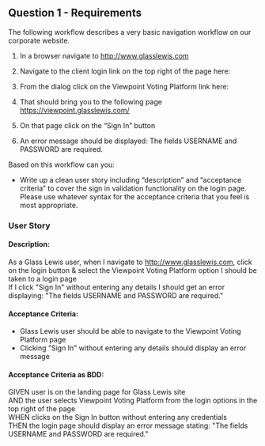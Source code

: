 ## Question 1 - Requirements

The following workflow describes a very basic navigation workflow on our corporate website.

1. In a browser navigate to http://www.glasslewis.com 

2. Navigate to the client login link on the top right of the page here:

3. From the dialog click on the Viewpoint Voting Platform link here:

4. That should bring you to the following page https://viewpoint.glasslewis.com/ 

5. On that page click on the “Sign In” button

6. An error message should be displayed: The fields USERNAME and PASSWORD are required.

Based on this workflow can you:

* Write up a clean user story including “description” and “acceptance criteria” to cover the sign in validation functionality on the login page. Please use whatever syntax for the acceptance criteria that you feel is most appropriate.

### User Story
#### Description:
As a Glass Lewis user, when I navigate to http://www.glasslewis.com, click on the login button & select the Viewpoint Voting Platform option I should be taken to a login page  
If I click "Sign In" without entering any details I should get an error displaying: "The fields USERNAME and PASSWORD are required."

#### Acceptance Criteria:
* Glass Lewis user should be able to navigate to the Viewpoint Voting Platform page
* Clicking "Sign In" without entering any details should display an error message

#### Acceptance Criteria as BDD:
GIVEN user is on the landing page for Glass Lewis site  
AND the user selects Viewpoint Voting Platform from the login options in the top right of the page  
WHEN clicks on the Sign In button without entering any credentials  
THEN the login page should display an error message stating: "The fields USERNAME and PASSWORD are required."